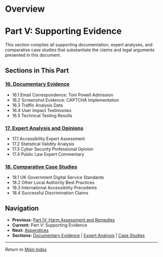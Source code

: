 # Overview

# Part V: Supporting Evidence

This section compiles all supporting documentation, expert analyses, and comparative case studies that substantiate the claims and legal arguments presented in this document.

## Sections in This Part

### [16. Documentary Evidence](16-documentary-evidence.md)
- 16.1 Email Correspondence: Toni Powell Admission
- 16.2 Screenshot Evidence: CAPTCHA Implementation
- 16.3 Traffic Analysis Data
- 16.4 User Impact Testimonies
- 16.5 Technical Testing Results

### [17. Expert Analysis and Opinions](17-expert-analysis.md)
- 17.1 Accessibility Expert Assessment
- 17.2 Statistical Validity Analysis
- 17.3 Cyber Security Professional Opinion
- 17.4 Public Law Expert Commentary

### [18. Comparative Case Studies](18-comparative-case-studies.md)
- 18.1 UK Government Digital Service Standards
- 18.2 Other Local Authority Best Practices
- 18.3 International Accessibility Precedents
- 18.4 Successful Discrimination Claims

## Navigation
- **Previous:** [Part IV: Harm Assessment and Remedies](../4-harm-remedies/index.md)
- **Current:** Part V: Supporting Evidence
- **Next:** [Appendices](../appendices/methodology.md)
- **Sections:** [Documentary Evidence](16-documentary-evidence.md) | [Expert Analysis](17-expert-analysis.md) | [Case Studies](18-comparative-case-studies.md)

---
*Return to [Main Index](../index.md)*